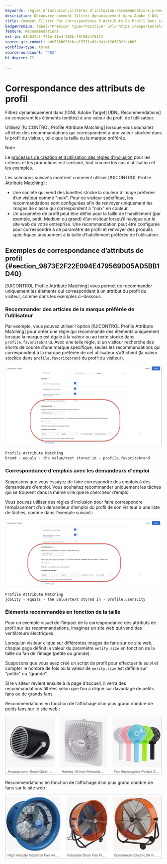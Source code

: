 ```yaml
---
keywords: règles d’inclusion;critères d’inclusion;recommandations;promotion;promotions;filtrage dynamique;dynamique;correspondance des attributs de profil
description: Découvrez comment filtrer dynamiquement dans Adobe [!DNL Target] Recommendations en comparant les éléments (entités) à une valeur du profil de l’utilisateur.
title: Comment Filtrer Par Correspondance D’Attributs De Profil Dans Les Activités Recommendations ?
badgePremium: label="Premium" type="Positive" url="https://experienceleague.adobe.com/docs/target/using/introduction/intro.html?lang=en#premium newtab=true" tooltip="Découvrez les fonctionnalités incluses dans Target Premium."
feature: Recommendations
exl-id: d4b837af-771b-41b4-982b-f9f08e4753f2
source-git-commit: bde5506033fbca1577fad1cda1af203702fc4bb3
workflow-type: tm+mt
source-wordcount: '483'
ht-degree: 7%

---
```


# Correspondance des attributs de profil

Filtrez dynamiquement dans [!DNL Adobe Target] [!DNL Recommendations] en comparant les éléments (entités) à une valeur du profil de l’utilisateur.

Utilisez [!UICONTROL Profile Attribute Matching] lorsque vous souhaitez afficher des recommandations qui correspondent à une valeur stockée dans le profil du visiteur, telle que la taille ou la marque préférée.

>[!NOTE]
>
>Le [ processus de création et d’utilisation des règles d’inclusion](/help/main/c-recommendations/c-algorithms/use-dynamic-and-static-inclusion-rules.md) pour les critères et les promotions est similaire, tout comme les cas d’utilisation et les exemples.

Les scénarios suivants montrent comment utiliser [!UICONTROL Profile Attribute Matching] :

* Une société qui vend des lunettes stocke la couleur d’image préférée d’un visiteur comme &quot;noix&quot;. Pour ce visiteur spécifique, les recommandations sont configurées afin de renvoyer uniquement les images de classe qui correspondent à &quot;noix&quot; en couleur.
* Un paramètre de profil peut être défini pour la taille de l’habillement (par exemple, petit, Medium ou grand) d’un visiteur lorsqu’il navigue sur le site web de votre entreprise. Une recommandation peut être configurée pour correspondre à ce paramètre de profil et renvoyer des produits spécifiques uniquement à la taille d’habillement préférée de l’utilisateur.

## Exemples de correspondance d’attributs de profil {#section_9873E2F22E094E479569D05AD5BB1D40}

[!UICONTROL Profile Attribute Matching] vous permet de recommander uniquement les éléments qui correspondent à un attribut du profil du visiteur, comme dans les exemples ci-dessous.

### Recommander des articles de la marque préférée de l’utilisateur

Par exemple, vous pouvez utiliser l’option [!UICONTROL Profile Attribute Matching] pour créer une règle qui recommande des éléments uniquement lorsque la marque est égale à la valeur ou au texte stocké dans `profile.favoritebrand`. Avec une telle règle, si un visiteur recherche des shorts de course d’une marque spécifique, seules les recommandations qui correspondent à la marque préférée de cet utilisateur s’affichent (la valeur stockée dans `profile.favoritebrand` du profil du visiteur).

![Marque préférée](/help/main/c-recommendations/c-algorithms/assets/favorite-brand.png)

```
Profile Attribute Matching
brand - equals - the value/text stored in - profile.favoritebrand
```

### Correspondance d&#39;emplois avec les demandeurs d&#39;emploi

Supposons que vous essayez de faire correspondre des emplois à des demandeurs d&#39;emploi. Vous souhaitez recommander uniquement les tâches qui se trouvent dans la même ville que le chercheur d’emploi.

Vous pouvez utiliser des règles d’inclusion pour faire correspondre l’emplacement d’un demandeur d’emploi du profil de son visiteur à une liste de tâches, comme dans l’exemple suivant :

![Ville de l’utilisateur](/help/main/c-recommendations/c-algorithms/assets/city.png)

```
Profile Attribute Matching
jobCity - equals - the value/text stored in - profile.usersCity
```

### Éléments recommandés en fonction de la taille

Pour un exemple visuel de l’impact de la correspondance des attributs de profil sur les recommandations, imaginez un site web qui vend des ventilateurs électriques.

Lorsqu’un visiteur clique sur différentes images de fans sur ce site web, chaque page définit la valeur du paramètre `entity.size` en fonction de la taille du fan de l’image (petite ou grande).

Supposons que vous ayez créé un script de profil pour effectuer le suivi et compter le nombre de fois où la valeur de `entity.size` est définie sur &quot;petite&quot; ou &quot;grande&quot;.

Si le visiteur revient ensuite à la page d’accueil, il verra des recommandations filtrées selon que l’on a cliqué sur davantage de petits fans ou de grands fans.

Recommendations en fonction de l’affichage d’un plus grand nombre de petits fans sur le site web :

![recommandations pour les petits fans](/help/main/c-recommendations/c-algorithms/assets/small-fans.png)

Recommendations en fonction de l’affichage d’un plus grand nombre de fans sur le site web :

![recommandations de fans volumineux](/help/main/c-recommendations/c-algorithms/assets/large-fans.png)
